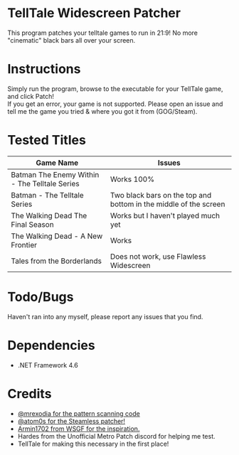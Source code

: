 # TellTale Widescreen Patcher
This program patches your telltale games to run in 21:9! No more "cinematic" black bars all over your screen.  

# Instructions
Simply run the program, browse to the executable for your TellTale game, and click Patch!  
If you get an error, your game is not supported. Please open an issue and tell me the game you tried & where you got it from (GOG/Steam). 

# Tested Titles 
Game Name | Issues
----------- | -----------
Batman The Enemy Within - The Telltale Series | Works 100%  
Batman - The Telltale Series | Two black bars on the top and bottom in the middle of the screen  
The Walking Dead The Final Season | Works but I haven't played much yet
The Walking Dead - A New Frontier | Works
Tales from the Borderlands | Does not work, use Flawless Widescreen


# Todo/Bugs
Haven't ran into any myself, please report any issues that you find.  

# Dependencies
* .NET Framework 4.6  

# Credits
* [@mrexodia for the pattern scanning code](https://github.com/mrexodia/PatternFinder)  
* [@atom0s for the Steamless patcher!](https://github.com/atom0s/Steamless)
* [Armin1702 from WSGF for the inspiration.](http://www.wsgf.org/forums/viewtopic.php?f=95&t=31782)
* Hardes from the Unofficial Metro Patch discord for helping me test.
* TellTale for making this necessary in the first place!
